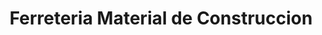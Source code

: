 ---
title: "Ferreteria Material de Construccion"
url: /alangasi/ferreteria-material-de-construccion/
shop: hardware
---